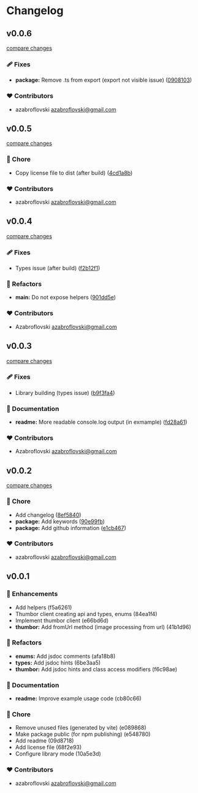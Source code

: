 # Changelog

## v0.0.6

[compare changes](https://github.com/azabroflovski/thumbor-client/compare/v0.0.5...vv0.0.6)

### 🩹 Fixes

- **package:** Remove .ts from export (export not visible issue) ([0908103](https://github.com/azabroflovski/thumbor-client/commit/0908103))

### ❤️ Contributors

- azabroflovski <azabroflovski@gmail.com>

## v0.0.5

[compare changes](https://github.com/azabroflovski/thumbor-client/compare/v0.0.4...vv0.0.5)

### 🏡 Chore

- Copy license file to dist (after build) ([4cd1a8b](https://github.com/azabroflovski/thumbor-client/commit/4cd1a8b))

### ❤️ Contributors

- azabroflovski <azabroflovski@gmail.com>

## v0.0.4

[compare changes](https://github.com/azabroflovski/thumbor-client/compare/v0.0.3...v0.0.4)

### 🩹 Fixes

- Types issue (after build) ([f2b12f1](https://github.com/azabroflovski/thumbor-client/commit/f2b12f1))

### 💅 Refactors

- **main:** Do not expose helpers ([901dd5e](https://github.com/azabroflovski/thumbor-client/commit/901dd5e))

### ❤️ Contributors

- Azabroflovski <azabroflovski@gmail.com>

## v0.0.3

[compare changes](https://github.com/azabroflovski/thumbor-client/compare/v0.0.2...v0.0.3)

### 🩹 Fixes

- Library building (types issue) ([b9f3fa4](https://github.com/azabroflovski/thumbor-client/commit/b9f3fa4))

### 📖 Documentation

- **readme:** More readable console.log output (in exmample) ([fd28a61](https://github.com/azabroflovski/thumbor-client/commit/fd28a61))

### ❤️ Contributors

- Azabroflovski <azabroflovski@gmail.com>

## v0.0.2

[compare changes](https://github.com/azabroflovski/thumbor-client/compare/v0.0.1...v0.0.2)

### 🏡 Chore

- Add changelog ([8ef5840](https://github.com/azabroflovski/thumbor-client/commit/8ef5840))
- **package:** Add keywords ([90e99fb](https://github.com/azabroflovski/thumbor-client/commit/90e99fb))
- **package:** Add github information ([e1cb467](https://github.com/azabroflovski/thumbor-client/commit/e1cb467))

### ❤️ Contributors

- azabroflovski <azabroflovski@gmail.com>

## v0.0.1

### 🚀 Enhancements

- Add helpers (f5a6261)
- Thumbor client creating api and types, enums (84ea1f4)
- Implement thumbor client (e66bd6d)
- **thumbor:** Add fromUrl method (image processing from url) (41b1d96)

### 💅 Refactors

- **enums:** Add jsdoc comments (afa18b8)
- **types:** Add jsdoc hints (6be3aa5)
- **thumbor:** Add jsdoc hints and class access modifiers (f6c98ae)

### 📖 Documentation

- **readme:** Improve example usage code (cb80c66)

### 🏡 Chore

- Remove unused files (generated by vite) (e089868)
- Make package public (for npm publishing) (e548780)
- Add readme (09d8718)
- Add license file (68f2e93)
- Configure library mode (10a5e3d)

### ❤️ Contributors

- azabroflovski <azabroflovski@gmail.com>
